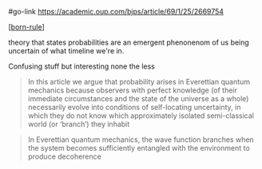 #go-link https://academic.oup.com/bjps/article/69/1/25/2669754

[[born-rule]]

theory that states probabilities are an emergent phenonenom of us being uncertain of what timeline we're in.

Confusing stuff but interesting none the less


>In this article we argue that probability arises in Everettian quantum mechanics because observers with perfect knowledge (of their immediate circumstances and the state of the universe as a whole) necessarily evolve into conditions of self-locating uncertainty, in which they do not know which approximately isolated semi-classical world (or ‘branch’) they inhabit



>In Everettian quantum mechanics, the wave function branches when the system becomes sufficiently entangled with the environment to produce decoherence

[//begin]: # "Autogenerated link references for markdown compatibility"
[born-rule]: born-rule.md "born-rule"
[//end]: # "Autogenerated link references"